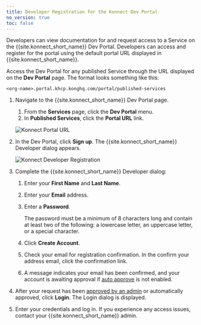 ```yaml
---
title: Developer Registration for the Konnect Dev Portal
no_version: true
toc: false
---
```


Developers can view documentation for and request access to a Service on the
{{site.konnect_short_name}} Dev Portal. Developers can access and register for the
portal using the default portal URL displayed in {{site.konnect_short_name}}.

Access the Dev Portal for any published Service through the URL
displayed on the **Dev Portal** page. The format looks something like this:

```
<org-name>.portal.khcp.konghq.com/portal/published-services
```

1. Navigate to the {{site.konnect_short_name}} Dev Portal page.

   1. From the **Services** page, click the **Dev Portal** menu.
   2. In **Published Services**, click the **Portal URL** link.

   ![Konnect Portal URL](/assets/images/docs/konnect/konnect-pub-services-portal-url.png)

2. In the Dev Portal, click **Sign up**. The {{site.konnect_short_name}} Developer dialog appears.

   ![Konnect Developer Registration](/assets/images/docs/konnect/konnect-dev-sign-up.png)

3. Complete the {{site.konnect_short_name}} Developer dialog:

   1. Enter your **First Name** and **Last Name**.

   2. Enter your **Email** address.

   3. Enter a **Password**.

      The password must be a minimum of 8 characters long and contain at least two of the
      following: a lowercase letter, an uppercase letter, or a special
      character.

   4. Click **Create Account**.

   5. Check your email for registration confirmation. In the confirm your address email, click the confirmation link.

   6. A message indicates your email has been confirmed, and your account is awaiting approval
      if [auto approve](/konnect/dev-portal/administrators/auto-approve-devs-apps) is not enabled.

6. After your request has been [approved by an admin](/konnect/dev-portal/administrators/manage-devs) or automatically approved,
   click **Login**. The Login dialog is displayed.

7. Enter your credentials and log in. If you experience any access issues, contact your {{site.konnect_short_name}} admin.
